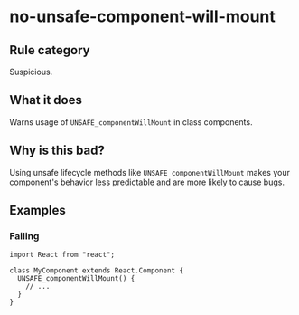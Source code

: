 # no-unsafe-component-will-mount

## Rule category

Suspicious.

## What it does

Warns usage of `UNSAFE_componentWillMount` in class components.

## Why is this bad?

Using unsafe lifecycle methods like `UNSAFE_componentWillMount` makes your component's behavior less predictable and are more likely to cause bugs.

## Examples

### Failing

```tsx
import React from "react";

class MyComponent extends React.Component {
  UNSAFE_componentWillMount() {
    // ...
  }
}
```
